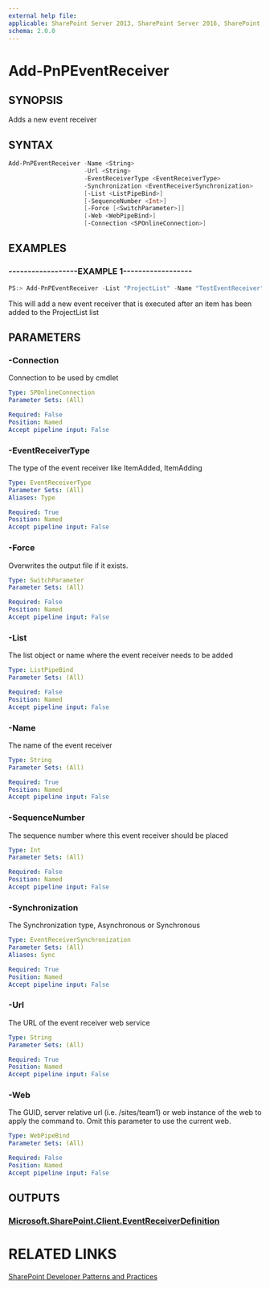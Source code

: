 ```yaml
---
external help file:
applicable: SharePoint Server 2013, SharePoint Server 2016, SharePoint Online
schema: 2.0.0
---
```

# Add-PnPEventReceiver

## SYNOPSIS
Adds a new event receiver

## SYNTAX 

```powershell
Add-PnPEventReceiver -Name <String>
                     -Url <String>
                     -EventReceiverType <EventReceiverType>
                     -Synchronization <EventReceiverSynchronization>
                     [-List <ListPipeBind>]
                     [-SequenceNumber <Int>]
                     [-Force [<SwitchParameter>]]
                     [-Web <WebPipeBind>]
                     [-Connection <SPOnlineConnection>]
```

## EXAMPLES

### ------------------EXAMPLE 1------------------
```powershell
PS:> Add-PnPEventReceiver -List "ProjectList" -Name "TestEventReceiver" -Url https://yourserver.azurewebsites.net/eventreceiver.svc -EventReceiverType ItemAdded -Synchronization Asynchronous
```

This will add a new event receiver that is executed after an item has been added to the ProjectList list

## PARAMETERS

### -Connection
Connection to be used by cmdlet

```yaml
Type: SPOnlineConnection
Parameter Sets: (All)

Required: False
Position: Named
Accept pipeline input: False
```

### -EventReceiverType
The type of the event receiver like ItemAdded, ItemAdding

```yaml
Type: EventReceiverType
Parameter Sets: (All)
Aliases: Type

Required: True
Position: Named
Accept pipeline input: False
```

### -Force
Overwrites the output file if it exists.

```yaml
Type: SwitchParameter
Parameter Sets: (All)

Required: False
Position: Named
Accept pipeline input: False
```

### -List
The list object or name where the event receiver needs to be added

```yaml
Type: ListPipeBind
Parameter Sets: (All)

Required: False
Position: Named
Accept pipeline input: False
```

### -Name
The name of the event receiver

```yaml
Type: String
Parameter Sets: (All)

Required: True
Position: Named
Accept pipeline input: False
```

### -SequenceNumber
The sequence number where this event receiver should be placed

```yaml
Type: Int
Parameter Sets: (All)

Required: False
Position: Named
Accept pipeline input: False
```

### -Synchronization
The Synchronization type, Asynchronous or Synchronous

```yaml
Type: EventReceiverSynchronization
Parameter Sets: (All)
Aliases: Sync

Required: True
Position: Named
Accept pipeline input: False
```

### -Url
The URL of the event receiver web service

```yaml
Type: String
Parameter Sets: (All)

Required: True
Position: Named
Accept pipeline input: False
```

### -Web
The GUID, server relative url (i.e. /sites/team1) or web instance of the web to apply the command to. Omit this parameter to use the current web.

```yaml
Type: WebPipeBind
Parameter Sets: (All)

Required: False
Position: Named
Accept pipeline input: False
```

## OUTPUTS

### [Microsoft.SharePoint.Client.EventReceiverDefinition](https://msdn.microsoft.com/en-us/library/microsoft.sharepoint.client.eventreceiverdefinition.aspx)

# RELATED LINKS

[SharePoint Developer Patterns and Practices](http://aka.ms/sppnp)